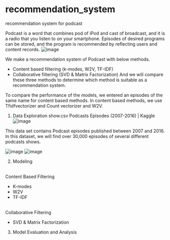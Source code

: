 # recommendation_system
recommendation system for podcast

Podcast is a word that combines pod of iPod and cast of broadcast, and it is a radio that you listen to on your smartphone. Episodes of desired programs can be stored, and the program is recommended by reflecting users and content records.
![image](https://user-images.githubusercontent.com/71868763/235978829-fbfca65d-87f2-4eea-b2ce-8d20deb4fdfd.png)

We make a recommendation system of Podcast with below methods.
-	Content based filtering (k-modes, W2V, TF-IDF)
-	Collaborative filtering (SVD & Matrix Factorization)
And we will compare these three methods to determine which method is suitable as a recommendation system.

To compare the performance of the models, we entered an episodes of the same name for content based methods. In content based methods, we use Tfidfvectorizer and Count vectorizer and W2V. 

1. Data Exploration
show.csv 
Podcasts Episodes (2007-2016) | Kaggle
![image](https://user-images.githubusercontent.com/71868763/235979193-069365f3-1aeb-439f-adf5-2c17175a06cb.png)

This data set contains Podcast episodes published between 2007 and 2016. In this dataset, we will find over 30,000 episodes of several different podcasts shows.

![image](https://user-images.githubusercontent.com/71868763/235979013-e9863c1c-8e04-449e-a9c8-6ed26e0c1ffd.png)
![image](https://user-images.githubusercontent.com/71868763/235979067-8e2a9bcf-d908-4412-939f-9ab512498654.png)


2. Modeling

<br/>Content Based Filtering
  - K-modes
  - W2V
  - TF-IDF

<br/>Collaborative Filtering
   - SVD & Matrix Factorization

3. Model Evaluation and Analysis
